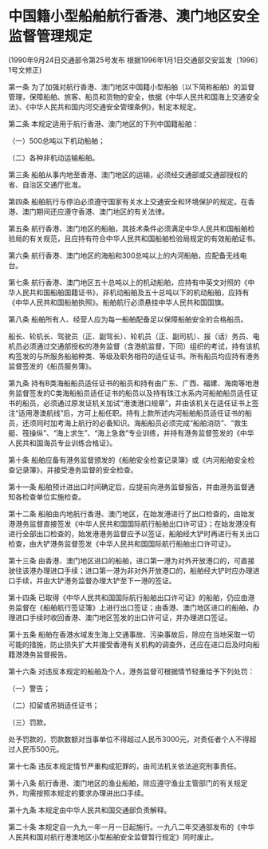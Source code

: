 # 中国籍小型船舶航行香港、澳门地区安全监督管理规定

(1990年9月24日交通部令第25号发布 根据1996年1月1日交通部交安监发〔1996〕1号文修正)



第一条 为了加强对航行香港、澳门地区中国籍小型船舶（以下简称船舶）的监督管理，保障船舶、旅客、船员和货物的安全，依据《中华人民共和国海上交通安全法》、《中华人民共和国内河交通安全管理条例》，制定本规定。

第二条 本规定适用于航行香港、澳门地区的下列中国籍船舶：

（一）500总吨以下机动船舶；

（二）各种非机动运输船舶。

第三条 船舶从事内地至香港、澳门地区的运输，必须经交通部或交通部授权的省、自治区交通厅批准。

第四条 船舶航行与停泊必须遵守国家有关水上交通安全和环境保护的规定。在香港、澳门期间还应遵守香港、澳门地区的有关法律。

第五条 航行香港、澳门地区的船舶，其技术条件必须满足中华人民共和国船舶检验局的有关规范，且应持有符合中华人民共和国船舶检验局规定的有效船舶证书。

第六条 航行香港、澳门地区的海船和300总吨以上的内河船舶，应配备无线电台。

第七条 航行香港、澳门地区五十总吨以上的机动船舶，应持有中英文对照的《中华人民共和国船舶国籍证书》，非机动船舶及五十总吨以下的机动船舶，应持有《中华人民共和国船舶执照》。船舶航行必须悬挂中华人民共和国国旗。

第八条 船舶所有人、经营人应为每一船舶配备足以保障船舶安全的合格船员。

船长、轮机长、驾驶员（正、副驾长）、轮机员（正、副司机）、报（话）务员、电机员必须通过交通部授权的港务监督（含港航监督，下同）组织的考试，持有该机构签发的与所服务船舶种类、等级及职务相符的适任证书。所有船员均应持有港务监督签发的《船员服务簿》。

第九条 持有B类海船船员适任证书的船员和持有由广东、广西、福建、海南等地港务监督签发的C类海船船员适任证书的船员以及持有珠江水系内河船舶船员适任证书的船员，必须通过原发证机关加试“港澳港口规章”，并由该机关在适任证书上签注“适用港澳航线”后，方可上船任职。持有上款所述内河船舶船员适任证书的船员，还须同时加考海上航行的必备知识。海船船员必须完成“船舶消防”、“救生艇、筏操纵”、“海上求生”、“海上急救”专业训练，并持有港务监督签发的《中华人民共和国海员专业训练合格证》。

第十条 船舶应备有港务监督颁发的《船舶安全检查记录簿》或《内河船舶安全检查记录簿》，并接受港务监督的安全检查。

第十一条 船舶预计进出口时间确定后，应提前向港务监督报告，并由港务监督通知各检查单位实施检查。

第十二条 船舶由内地航行香港、澳门地区，在始发港进行了出口检查的，由始发港港务监督直接签发《中华人民共和国国际航行船舶出口许可证》；在始发港没有进行全部出口检查的，始发港港务监督应予以签证，船舶经大铲时再进行有关出口检查，由大铲港务监督签发《中华人民共和国国际航行船舶出口许可证》。

第十三条 由香港、澳门地区进口的船舶，进口第一港为对外开放港口的，可直接驶往该港办理进口手续；进口第一港为非对外开放港口的，船舶经大铲时应办理进口手续，并由大铲港务监督办理大铲至下一港的签证。

第十四条 已取得《中华人民共和国国际航行船舶出口许可证》的船舶，仍应由港务监督在《船舶航行签证簿》上进行出口签证；由香港、澳门地区进口的船舶，办理进口手续时收回香港、澳门地区签发的出口许可证，并办理进口签证。

第十五条 船舶在香港水域发生海上交通事故、污染事故后，除应在当地采取一切可能的措施，防止损失扩大并接受香港有关机构的调查外，还应在进口后及时向船籍港港务监督报告。

第十六条 对违反本规定的船舶及个人，港务监督可根据情节轻重给予下列处罚：

（一）警告；

（二）扣留或吊销适任证书；

（三）罚款。

处予罚款的，罚款数额对当事单位不得超过人民币3000元，对责任者个人不得超过人民币500元。

第十七条 违反本规定情节严重构成犯罪的，由司法机关依法追究刑事责任。

第十八条 航行香港、澳门地区的渔业船舶，除应遵守渔业主管部门的有关规定外，均需按照本规定的要求办理进出口手续。

第十九条 本规定由中华人民共和国交通部负责解释。

第二十条 本规定自一九九一年一月一日起施行。一九八二年交通部发布的《中华人民共和国对航行港澳地区小型船舶安全监督暂行规定》同时废止。